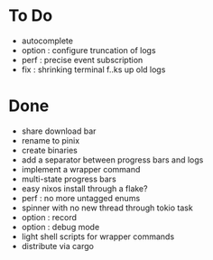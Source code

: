 # To Do

- autocomplete
- option : configure truncation of logs
- perf : precise event subscription
- fix : shrinking terminal f..ks up old logs

# Done

- share download bar
- rename to pinix
- create binaries
- add a separator between progress bars and logs
- implement a wrapper command
- multi-state progress bars
- easy nixos install through a flake?
- perf : no more untagged enums
- spinner with no new thread through tokio task
- option : record
- option : debug mode
- light shell scripts for wrapper commands
- distribute via cargo
